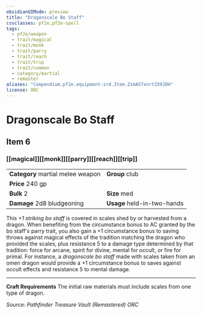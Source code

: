 ```yaml
---
obsidianUIMode: preview
title: "Dragonscale Bo Staff"
cssclasses: pf2e,pf2e-spell
tags:
  - pf2e/weapon
  - trait/magical
  - trait/monk
  - trait/parry
  - trait/reach
  - trait/trip
  - trait/common
  - category/martial
  - remaster
aliases: "Compendium.pf2e.equipment-srd.Item.ZsmASTxnrtZX9JDH"
license: ORC
---
```

# Dragonscale Bo Staff
## Item 6
### [[magical]][[monk]][[parry]][[reach]][[trip]]

|  |  |
| -- | -- |
| **Category** martial melee weapon | **Group** club |
| **Price** 240 gp |  |
| **Bulk** 2 | **Size** med |
| **Damage** 2d8 bludgeoning  | **Usage** held-in-two-hands |



This _+1 striking bo staff_ is covered in scales shed by or harvested from a dragon. When benefiting from the circumstance bonus to AC granted by the bo staff's parry trait, you also gain a +1 circumstance bonus to saving throws against magical effects of the tradition matching the dragon who provided the scales, plus resistance 5 to a damage type determined by that tradition: force for arcane, spirit for divine, mental for occult, or fire for primal. For instance, a _dragonscale bo staff_ made with scales taken from an omen dragon would provide a +1 circumstance bonus to saves against occult effects and resistance 5 to mental damage.

* * *

**Craft Requirements** The initial raw materials must include scales from one type of dragon.

*Source: Pathfinder Treasure Vault (Remastered)*
*ORC*
